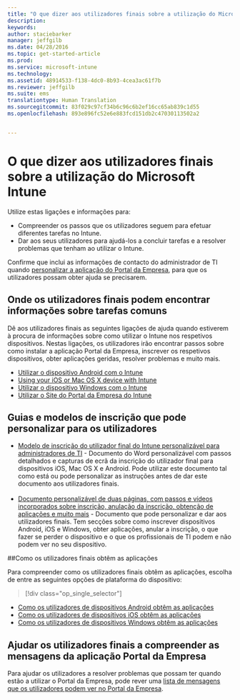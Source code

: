 ```yaml
---
title: "O que dizer aos utilizadores finais sobre a utilização do Microsoft Intune | Microsoft Intune"
description: 
keywords: 
author: staciebarker
manager: jeffgilb
ms.date: 04/28/2016
ms.topic: get-started-article
ms.prod: 
ms.service: microsoft-intune
ms.technology: 
ms.assetid: 48914533-f138-4dc0-8b93-4cea3ac61f7b
ms.reviewer: jeffgilb
ms.suite: ems
translationtype: Human Translation
ms.sourcegitcommit: 83f029c97cf34b6c96c6b2ef16cc65ab839c1d55
ms.openlocfilehash: 893e896fc52e6e883fcd151db2c47030113502a2


---
```




# O que dizer aos utilizadores finais sobre a utilização do Microsoft Intune

Utilize estas ligações e informações para:

- Compreender os passos que os utilizadores seguem para efetuar diferentes tarefas no Intune.
- Dar aos seus utilizadores para ajudá-los a concluir tarefas e a resolver problemas que tenham ao utilizar o Intune.

Confirme que inclui as informações de contacto do administrador de TI quando [personalizar a aplicação do Portal da Empresa](/Intune/get-started/start-with-a-paid-subscription-to-microsoft-intune-step-7), para que os utilizadores possam obter ajuda se precisarem.


## Onde os utilizadores finais podem encontrar informações sobre tarefas comuns

Dê aos utilizadores finais as seguintes ligações de ajuda quando estiverem à procura de informações sobre como utilizar o Intune nos respetivos dispositivos. Nestas ligações, os utilizadores irão encontrar passos sobre como instalar a aplicação Portal da Empresa, inscrever os respetivos dispositivos, obter aplicações geridas, resolver problemas e muito mais.

- [Utilizar o dispositivo Android com o Intune](/Intune/EndUser/using-your-android-device-with-intune)
- [Using your iOS or Mac OS X device with Intune](/Intune/EndUser/using-your-ios-or-mac-os-x-device-with-intune)
- [Utilizar o dispositivo Windows com o Intune](/Intune/EndUser/using-your-windows-device-with-intune)
- [Utilizar o Site do Portal da Empresa do Intune](/Intune/EndUser/using-the-intune-company-portal-website)


## Guias e modelos de inscrição que pode personalizar para os utilizadores

- [Modelo de inscrição do utilizador final do Intune personalizável para administradores de TI](https://gallery.technet.microsoft.com/End-user-Intune-enrollment-55dfd64a) - Documento do Word personalizável com passos detalhados e capturas de ecrã da inscrição do utilizador final para dispositivos iOS, Mac OS X e Android. Pode utilizar este documento tal como está ou pode personalizar as instruções antes de dar este documento aos utilizadores finais.</br></br>
- [Documento personalizável de duas páginas, com passos e vídeos incorporados sobre inscrição, anulação da inscrição, obtenção de aplicações e muito mais](https://gallery.technet.microsoft.com/Intune-End-User-Enrollment-3a0c9b0c#content) - Documento que pode personalizar e dar aos utilizadores finais. Tem secções sobre como inscrever dispositivos Android, iOS e Windows, obter aplicações, anular a inscrição, o que fazer se perder o dispositivo e o que os profissionais de TI podem e não podem ver no seu dispositivo.

##Como os utilizadores finais obtêm as aplicações

Para compreender como os utilizadores finais obtêm as aplicações, escolha de entre as seguintes opções de plataforma do dispositivo:

> [!div class="op_single_selector"]
- [Como os utilizadores de dispositivos Android obtêm as aplicações](how-your-android-users-get-their-apps.md)
- [Como os utilizadores de dispositivos iOS obtêm as aplicações](how-your-ios-users-get-their-apps.md)
- [Como os utilizadores de dispositivos Windows obtêm as aplicações](how-your-windows-users-get-their-apps.md)

## Ajudar os utilizadores finais a compreender as mensagens da aplicação Portal da Empresa

Para ajudar os utilizadores a resolver problemas que possam ter quando estão a utilizar o Portal da Empresa, pode rever uma [lista de mensagens que os utilizadores podem ver no Portal da Empresa](/Intune/Plan-Design/help-end-users-understand-company-portal-app-messages).



<!--HONumber=Jun16_HO4-->


